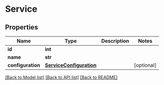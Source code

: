 # Service


## Properties
Name | Type | Description | Notes
------------ | ------------- | ------------- | -------------
**id** | **int** |  | 
**name** | **str** |  | 
**configuration** | [**ServiceConfiguration**](ServiceConfiguration.md) |  | [optional] 

[[Back to Model list]](../README.md#documentation-for-models) [[Back to API list]](../README.md#documentation-for-api-endpoints) [[Back to README]](../README.md)


